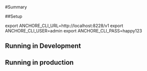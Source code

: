 
#Summary

##Setup

export ANCHORE_CLI_URL=http://localhost:8228/v1
export ANCHORE_CLI_USER=admin
export ANCHORE_CLI_PASS=happy123

## Running in Development

## Running in production
